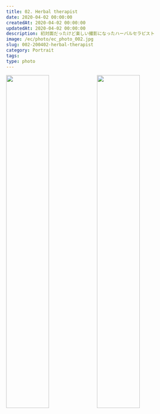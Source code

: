 ```yaml
---
title: 02. Herbal therapist
date: 2020-04-02 00:00:00
createdAt: 2020-04-02 00:00:00
updatedAt: 2020-04-02 00:00:00
description: 初対面だったけど楽しい撮影になったハーバルセラピスト 
image: /ec/photo/ec_photo_002.jpg  
slug: 002-200402-herbal-therapist
category: Portrait
tags:
type: photo
---
```


<img src="https://portfolio.nnamm.com/_gallery/photo/002/img3.jpg" alt="">

<div class="nam__wc-margin-top4 nam__wc-2in1-center">
<img src="https://portfolio.nnamm.com/_gallery/photo/002/img1.jpg" alt=""
     style="display: inline-block; width: 48%">
<img src="https://portfolio.nnamm.com/_gallery/photo/002/img2.jpg" alt=""
     style="display: inline-block; width: 48%">
</div>

<div class="nam__wc-margin-top2">
<img src="https://portfolio.nnamm.com/_gallery/photo/002/img9.jpg" alt=""
     class="nam__wc-right-align-4d5">
<img src="https://portfolio.nnamm.com/_gallery/photo/002/img7.jpg" alt=""
     class="nam__wc-margin-top1 nam__wc-left-align-4d5">
</div>

<div class="nam__wc-margin-top4">
<img src="https://portfolio.nnamm.com/_gallery/photo/002/img5.jpg" alt="">
<img src="https://portfolio.nnamm.com/_gallery/photo/002/img4.jpg" alt=""
     class="nam__wc-margin-top1 nam__wc-1in1-y-center">
<img src="https://portfolio.nnamm.com/_gallery/photo/002/img8.jpg" alt=""
     class="nam__wc-margin-top1">
</div>

<div class="nam__wc-margin-top4">
<img src="https://portfolio.nnamm.com/_gallery/photo/002/img6.jpg" alt="">
<img src="https://portfolio.nnamm.com/_gallery/photo/002/img10.jpg" alt=""
     class="nam__wc-margin-top">
</div>
